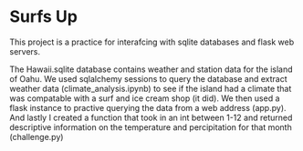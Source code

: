 # Surfs Up

This project is a practice for interafcing with sqlite databases and flask web servers.

The Hawaii.sqlite database contains weather and station data for the island of Oahu. We used sqlalchemy sessions to query the database and extract weather data (climate_analysis.ipynb) to see if the island had a climate that was compatable with a surf and ice cream shop (it did). We then used a flask instance to practive querying the data from a web address (app.py). And lastly I created a function that took in an int between 1-12 and returned descriptive information on the temperature and percipitation for that month (challenge.py)
